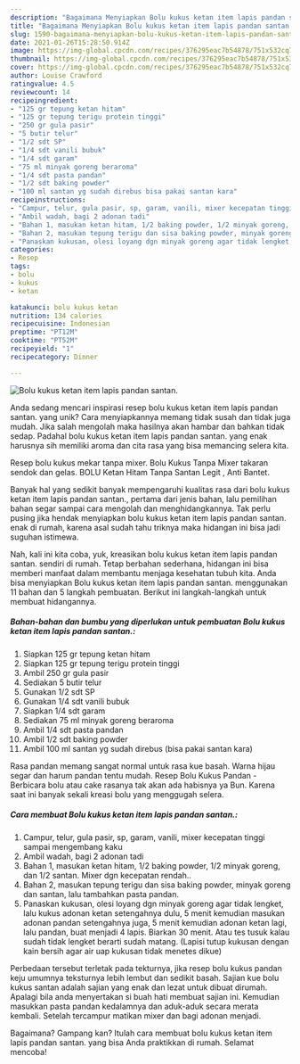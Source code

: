 ```yaml
---
description: "Bagaimana Menyiapkan Bolu kukus ketan item lapis pandan santan. Anti Gagal"
title: "Bagaimana Menyiapkan Bolu kukus ketan item lapis pandan santan. Anti Gagal"
slug: 1590-bagaimana-menyiapkan-bolu-kukus-ketan-item-lapis-pandan-santan-anti-gagal
date: 2021-01-26T15:28:50.914Z
image: https://img-global.cpcdn.com/recipes/376295eac7b54878/751x532cq70/bolu-kukus-ketan-item-lapis-pandan-santan-foto-resep-utama.jpg
thumbnail: https://img-global.cpcdn.com/recipes/376295eac7b54878/751x532cq70/bolu-kukus-ketan-item-lapis-pandan-santan-foto-resep-utama.jpg
cover: https://img-global.cpcdn.com/recipes/376295eac7b54878/751x532cq70/bolu-kukus-ketan-item-lapis-pandan-santan-foto-resep-utama.jpg
author: Louise Crawford
ratingvalue: 4.5
reviewcount: 14
recipeingredient:
- "125 gr tepung ketan hitam"
- "125 gr tepung terigu protein tinggi"
- "250 gr gula pasir"
- "5 butir telur"
- "1/2 sdt SP"
- "1/4 sdt vanili bubuk"
- "1/4 sdt garam"
- "75 ml minyak goreng beraroma"
- "1/4 sdt pasta pandan"
- "1/2 sdt baking powder"
- "100 ml santan yg sudah direbus bisa pakai santan kara"
recipeinstructions:
- "Campur, telur, gula pasir, sp, garam, vanili, mixer kecepatan tinggi sampai mengembang kaku"
- "Ambil wadah, bagi 2 adonan tadi"
- "Bahan 1, masukan ketan hitam, 1/2 baking powder, 1/2 minyak goreng, dan 1/2 santan. Mixer dgn kecepatan rendah.."
- "Bahan 2, masukan tepung terigu dan sisa baking powder, minyak goreng dan santan, lalu tambahkan pasta pandan."
- "Panaskan kukusan, olesi loyang dgn minyak goreng agar tidak lengket, lalu kukus adonan ketan setengahnya dulu, 5 menit kemudian masukan adonan pandan setengahnya juga, 5 menit kemudian adonan ketan lagi, lalu pandan, buat menjadi 4 lapis. Biarkan 30 menit. Atau tes tusuk kalau sudah tidak lengket berarti sudah matang. (Lapisi tutup kukusan dengan kain bersih agar air uap kukusan tidak menetes dikue)"
categories:
- Resep
tags:
- bolu
- kukus
- ketan

katakunci: bolu kukus ketan 
nutrition: 134 calories
recipecuisine: Indonesian
preptime: "PT12M"
cooktime: "PT52M"
recipeyield: "1"
recipecategory: Dinner

---
```



![Bolu kukus ketan item lapis pandan santan.](https://img-global.cpcdn.com/recipes/376295eac7b54878/751x532cq70/bolu-kukus-ketan-item-lapis-pandan-santan-foto-resep-utama.jpg)

Anda sedang mencari inspirasi resep bolu kukus ketan item lapis pandan santan. yang unik? Cara menyiapkannya memang tidak susah dan tidak juga mudah. Jika salah mengolah maka hasilnya akan hambar dan bahkan tidak sedap. Padahal bolu kukus ketan item lapis pandan santan. yang enak harusnya sih memiliki aroma dan cita rasa yang bisa memancing selera kita.

Resep bolu kukus mekar tanpa mixer. Bolu Kukus Tanpa Mixer takaran sendok dan gelas. BOLU Ketan Hitam Tanpa Santan Legit , Anti Bantet.

Banyak hal yang sedikit banyak mempengaruhi kualitas rasa dari bolu kukus ketan item lapis pandan santan., pertama dari jenis bahan, lalu pemilihan bahan segar sampai cara mengolah dan menghidangkannya. Tak perlu pusing jika hendak menyiapkan bolu kukus ketan item lapis pandan santan. enak di rumah, karena asal sudah tahu triknya maka hidangan ini bisa jadi suguhan istimewa.


Nah, kali ini kita coba, yuk, kreasikan bolu kukus ketan item lapis pandan santan. sendiri di rumah. Tetap berbahan sederhana, hidangan ini bisa memberi manfaat dalam membantu menjaga kesehatan tubuh kita. Anda bisa menyiapkan Bolu kukus ketan item lapis pandan santan. menggunakan 11 bahan dan 5 langkah pembuatan. Berikut ini langkah-langkah untuk membuat hidangannya.

<!--inarticleads1-->

##### Bahan-bahan dan bumbu yang diperlukan untuk pembuatan Bolu kukus ketan item lapis pandan santan.:

1. Siapkan 125 gr tepung ketan hitam
1. Siapkan 125 gr tepung terigu protein tinggi
1. Ambil 250 gr gula pasir
1. Sediakan 5 butir telur
1. Gunakan 1/2 sdt SP
1. Gunakan 1/4 sdt vanili bubuk
1. Siapkan 1/4 sdt garam
1. Sediakan 75 ml minyak goreng beraroma
1. Ambil 1/4 sdt pasta pandan
1. Ambil 1/2 sdt baking powder
1. Ambil 100 ml santan yg sudah direbus (bisa pakai santan kara)


Rasa pandan memang sangat normal untuk rasa kue basah. Warna hijau segar dan harum pandan tentu mudah. Resep Bolu Kukus Pandan - Berbicara bolu atau cake rasanya tak akan ada habisnya ya Bun. Karena saat ini banyak sekali kreasi bolu yang menggugah selera. 

<!--inarticleads2-->

##### Cara membuat Bolu kukus ketan item lapis pandan santan.:

1. Campur, telur, gula pasir, sp, garam, vanili, mixer kecepatan tinggi sampai mengembang kaku
1. Ambil wadah, bagi 2 adonan tadi
1. Bahan 1, masukan ketan hitam, 1/2 baking powder, 1/2 minyak goreng, dan 1/2 santan. Mixer dgn kecepatan rendah..
1. Bahan 2, masukan tepung terigu dan sisa baking powder, minyak goreng dan santan, lalu tambahkan pasta pandan.
1. Panaskan kukusan, olesi loyang dgn minyak goreng agar tidak lengket, lalu kukus adonan ketan setengahnya dulu, 5 menit kemudian masukan adonan pandan setengahnya juga, 5 menit kemudian adonan ketan lagi, lalu pandan, buat menjadi 4 lapis. Biarkan 30 menit. Atau tes tusuk kalau sudah tidak lengket berarti sudah matang. (Lapisi tutup kukusan dengan kain bersih agar air uap kukusan tidak menetes dikue)


Perbedaan tersebut terletak pada tekturnya, jika resep bolu kukus pandan keju umumnya teksturnya lebih lembut dan sedikit basah. Sajian kue bolu kukus santan adalah sajian yang enak dan lezat untuk dibuat dirumah. Apalagi bila anda menyertakan si buah hati membuat sajian ini. Kemudian masukkan pasta pandan kedalamnya dan aduk-aduk secara merata kembali. Setelah tercampur matikan mixer dan bagi adonan menjadi. 

Bagaimana? Gampang kan? Itulah cara membuat bolu kukus ketan item lapis pandan santan. yang bisa Anda praktikkan di rumah. Selamat mencoba!

